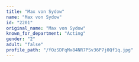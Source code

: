 ```yaml
---
title: "Max von Sydow"
name: "Max von Sydow"
id: "2201"
original_name: "Max von Sydow"
known_for_department: "Acting"
gender: "2"
adult: "false"
profile_path: "/fOzSDFqMx84NR7PSv36P7j0Qf1q.jpg"
---
```

